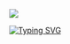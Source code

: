 <img src="https://capsule-render.vercel.app/api?type=waving&color=0040FF&height=100&section=header" />

[![Typing SVG](https://readme-typing-svg.demolab.com?font=Fira+Code&weight=600&size=25&pause=1000&color=0040FF&width=435&lines=Hi;My+Name+is+taeseong+An;My+job+is+front-end)](https://git.io/typing-svg)




